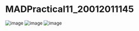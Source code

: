 # MADPractical11_20012011145

![image](https://user-images.githubusercontent.com/111768011/202628072-cef1fab6-4dfc-4ad8-a5ce-1d3398212a2b.png)
![image](https://user-images.githubusercontent.com/111768011/202628252-ea4ba22d-809e-4636-85c8-636f08f98ab2.png)
![image](https://user-images.githubusercontent.com/111768011/202628349-d1a39e21-79d4-4aeb-b22e-abf58c09700e.png)
